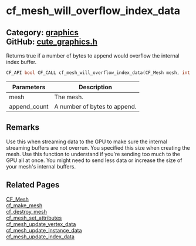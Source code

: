 [](../header.md ':include')

# cf_mesh_will_overflow_index_data

Category: [graphics](/api_reference?id=graphics)  
GitHub: [cute_graphics.h](https://github.com/RandyGaul/cute_framework/blob/master/include/cute_graphics.h)  
---

Returns true if a number of bytes to append would overflow the internal index buffer.

```cpp
CF_API bool CF_CALL cf_mesh_will_overflow_index_data(CF_Mesh mesh, int append_count);
```

Parameters | Description
--- | ---
mesh | The mesh.
append_count | A number of bytes to append.

## Remarks

Use this when streaming data to the GPU to make sure the internal streaming buffers are not overrun.
You specified this size when creating the mesh. Use this function to understand if you're sending
too much to the GPU all at once. You might need to send less data or increase the size of your mesh's
internal buffers.

## Related Pages

[CF_Mesh](/graphics/cf_mesh.md)  
[cf_make_mesh](/graphics/cf_make_mesh.md)  
[cf_destroy_mesh](/graphics/cf_destroy_mesh.md)  
[cf_mesh_set_attributes](/graphics/cf_mesh_set_attributes.md)  
[cf_mesh_update_vertex_data](/graphics/cf_mesh_update_vertex_data.md)  
[cf_mesh_update_instance_data](/graphics/cf_mesh_update_instance_data.md)  
[cf_mesh_update_index_data](/graphics/cf_mesh_update_index_data.md)  
